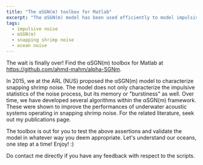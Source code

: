 ```yaml
---
title: "The αSGN(m) toolbox for Matlab"
excerpt: "The αSGN(m) model has been used efficiently to model impulsive noise, more specifically, snapping shrimp noise. The toolbox for Matlab is now available to all"
tags:
  - impulsive noise 
  - αSGN(m)
  - snapping shrimp noise
  - ocean noise
---
```


The wait is finally over! Find the αSGN(m) toolbox for Matlab at https://github.com/ahmd-mahm/alpha-SGNm. 

In 2015, we at the ARL (NUS) proposed the αSGN(m) model to characterize snapping shrimp noise. The model does not only characterize the impulsive statistics of the noise process, but its memory or "burstiness" as well.  Over time, we have developed several algorithms within the αSGN(m) framework. These were shown to improve the performances of underwater acoustic systems operating in snapping shrimp noise. For the related literature, seek out my publications page.

The toolbox is out for you to test the above assertions and validate the model in whatever way you deem appropriate. Let's understand our oceans, one step at a time! Enjoy! :)

Do contact me directly if you have any feedback with respect to the scripts.